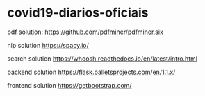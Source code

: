 # covid19-diarios-oficiais

pdf solution:
https://github.com/pdfminer/pdfminer.six

nlp solution
https://spacy.io/

search solution
https://whoosh.readthedocs.io/en/latest/intro.html

backend solution
https://flask.palletsprojects.com/en/1.1.x/

frontend solution
https://getbootstrap.com/
